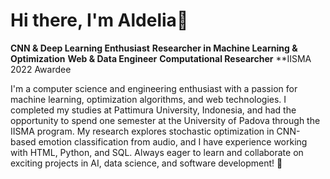 
<h1>Hi there, I'm Aldelia👋</h1>

<!--**dey234/dey234** is a ✨ _special_ ✨ repository because its `README.md` (this file) appears on your GitHub profile. 
-->
**CNN & Deep Learning Enthusiast** **Researcher in Machine Learning & Optimization** **Web & Data Engineer** **Computational Researcher**
**IISMA 2022 Awardee 

<p> I'm a computer science and engineering enthusiast with a passion for machine learning, optimization algorithms, and web technologies. I completed my studies at Pattimura University, Indonesia, and had the opportunity to spend one semester at the University of Padova through the IISMA program. My research explores stochastic optimization in CNN-based emotion classification from audio, and I have experience working with HTML, Python, and SQL. Always eager to learn and collaborate on exciting projects in AI, data science, and software development! 🚀 </p>

